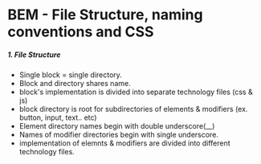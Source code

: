 # BEM - File Structure, naming conventions and CSS

##### 1. File Structure
* Single block = single directory.
* Block and directory shares name.
* block's implementation is divided into separate technology files (css & js)
* block directory is root for subdirectories of elements & modifiers (ex. button, input, text.. etc)
* Element directory names begin with double underscore(\__)
* Names of modifier directories begin with single underscore.
* implementation of elemnts & modifiers are divided into different technology files.
